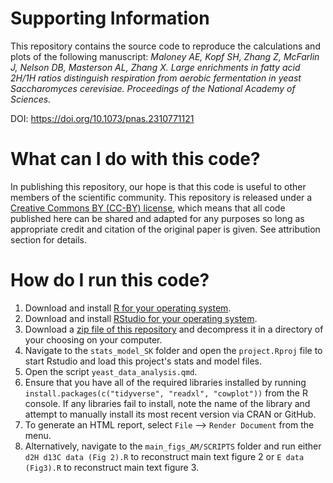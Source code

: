 # Supporting Information

This repository contains the source code to reproduce the calculations and plots of the following manuscript: *Maloney AE, Kopf SH, Zhang Z, McFarlin J, Nelson DB, Masterson AL, Zhang X. Large enrichments in fatty acid 2H/1H ratios distinguish respiration from aerobic fermentation in yeast Saccharomyces cerevisiae. Proceedings of the National Academy of Sciences.*

DOI: https://doi.org/10.1073/pnas.2310771121

# What can I do with this code?

In publishing this repository, our hope is that this code is useful to other members of the scientific community. This repository is released under a [Creative Commons BY (CC-BY) license](https://creativecommons.org/licenses/by/4.0/), which means that all code published here can be shared and adapted for any purposes so long as appropriate credit and citation of the original paper is given. See attribution section for details.

# How do I run this code?

1. Download and install [R for your operating system](https://cloud.r-project.org/).
2. Download and install [RStudio for your operating system](https://posit.co/download/rstudio-desktop/).
3. Download a [zip file of this repository](https://github.com/KopfLab/2024_maloney_et_al/archive/refs/heads/main.zip) and decompress it in a directory of your choosing on your computer.
4. Navigate to the `stats_model_SK` folder and open the `project.Rproj` file to start Rstudio and load this project's stats and model files.
5. Open the script `yeast_data_analysis.qmd`. 
6. Ensure that you have all of the required libraries installed by running `install.packages(c("tidyverse", "readxl", "cowplot"))` from the R console. If any libraries fail to install, note the name of the library and attempt to manually install its most recent version via CRAN or GitHub.
7. To generate an HTML report, select `File` --> `Render Document` from the menu. 
8. Alternatively, navigate to the `main_figs_AM/SCRIPTS` folder and run either `d2H d13C data (Fig 2).R` to reconstruct main text figure 2 or `E data (Fig3).R` to reconstruct main text figure 3. 




